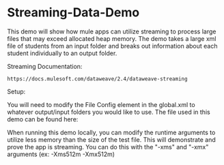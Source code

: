 # Streaming-Data-Demo

This demo will show how mule apps can utilize streaming to process large files that
may exceed allocated heap memory.  The demo takes a large xml file of students from an input
folder and breaks out information about each student individually to an output folder.

Streaming Documentation:

	https://docs.mulesoft.com/dataweave/2.4/dataweave-streaming

Setup:

You will need to modify the File Config element in the global.xml to whatever output/input
folders you would like to use.  The file used in this demo can be found here:



When running this demo locally, you can modify the runtime arguments to utilize less
memory than the size of the test file.  This will demonstrate and prove the app is streaming.
You can do this with the "-xms" and "-xmx" arguments (ex: -Xms512m -Xmx512m)

